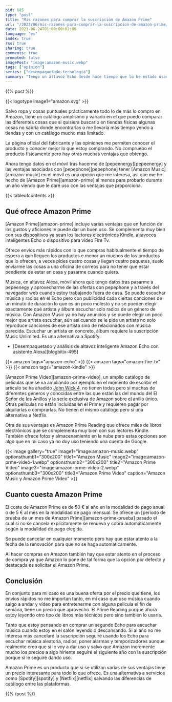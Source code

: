 ```yaml
---
pid: 685
type: "post"
title: "Mis razones para comprar la suscripción de Amazon Prime"
url: "/2023/06/mis-razones-para-comprar-la-suscripcion-de-amazon-prime/"
date: 2023-06-24T01:00:00+02:00
language: "es"
index: true
rss: true
sharing: true
comments: true
promoted: false
imagePost: "image:amazon-music.webp"
tags: ["opinion"]
series: ["desempaquetado-tecnologia"]
summary: "Tengo un altavoz Echo desde hace tiempo que lo he estado usado como altavoz para el ordenador y para escuchar música. Con datos en el móvil he decidido probar a suscribirme a Amazon Prime para tener música sin publicidad en el Echo y música en el móvil cuando estoy fuera de casa, además incluye Prime Video para ver películas que ofrece en su catálogo. Unas opciones muy atractivas que han hecho finalmente compre la suscripción de Amazon Prime, al menos durante un año."
---
```


{{% post %}}

{{< logotype image1="amazon.svg" >}}

Salvo ropa y cosas puntuales prácticamente todo lo de más lo compro en Amazon, tiene un catálogo amplísimo y variado en el que puedo comparar las diferentes cosas que si quisiera buscarlo en tiendas físicas algunas cosas no sabría donde encontrarlas o me llevaría más tiempo yendo a tiendas y con un catálogo mucho más limitado.

La página oficial del fabricante y las opiniones me permiten conocer el producto y conocer mejor lo que estoy comprando. No compruebo el producto físicamente pero hay otras muchas ventajas que obtengo.

Ahora tengo datos en el móvil tras hacerme de [pepeenergy][pepeenergy] y las ventajas asociadas con [pepephone][pepephone] tener [Amazon Music][amazon-music] en el móvil es una opción que me interesa, asi que me he hecho de [Amazon Prime][amazon-prime] al menos para probarlo durante un año viendo que le daré uso con las ventajas que proporciona.

{{< tableofcontents >}}

## Qué ofrece Amazon Prime

[Amazon Prime][amazon-prime] incluye varias ventajas que en función de los gustos y aficiones le puede dar un buen uso. Se complementa muy bien con sus dispositivos ya sean los lectores electrónicos Kindle, altavoces inteligentes Echo o dispositivo para vídeo Fire Tv.

Ofrece envíos más rápidos con lo que compras habitualmente el tiempo de espera a que lleguen los productos e menor un muchos de los productos que lo ofrecen, a veces pides cuatro cosas y llegan cuatro paquetes, suelo enviarme las cosas a una oficina de correos para no tener que estar pendiente de estar en casa y pasarme cuando quiera.

Música, en altavoz Alexa, móvil ahora que tengo datos tras pasarme a pepeenegy y aprovecharme de las ofertas con pepephone y a través del navegador web cuando estoy trabajando fuera de casa. Se puede escuchar música y radios en el Echo pero con publicidad cada ciertas canciones de un minuto de duración lo que es un poco molesto y no se pueden elegir exactamente qué artista y álbum escuchar solo radios de un género de música. Con Amazon Music ya no hay anuncios y se puede elegir un poco mejor que artista escuchar, aún así cuando se le pide un artista no solo reproduce canciones de ese artista sino de relacionados con música parecida. Escuchar un artista en concreto, álbum requiere la suscripción Music Unlimited. Es una alternativa a Spotify.

* [Desempaquetado y análisis de altavoz inteligente Amazon Echo con asistente Alexa][blogbitix-495]

{{< amazon
    tags="amazon-echo" >}}
{{< amazon
    tags="amazon-fire-tv" >}}
{{< amazon
    tags="amazon-kindle" >}}

[Amazon Prime Video][amazon-prime-video], un amplio catálogo de películas que se va ampliando por ejemplo en el momento de escribir el artículo se ha añadido [John Wick 4](https://www.primevideo.com/detail/0NHQ5PPD998JTWPYN68KL3X7IE/), no tienen todas pero si muchas de diferentes géneros y conocidas entre las que están las del mundo del El Señor de los Anillos y la serie exclusiva de Amazon sobre el anillo único. Otras películas no están incluidas en el Prime y requieren pagar por alquilarlas o comprarlas. No tienen el mismo catálogo pero sí una alternativa a Netflix.

Otra de sus ventajas es Amazon Prime Reading que ofrece miles de libros electrónicos que se complementa muy bien con sus lectores Kindle. También ofrece fotos y almacenamiento en la nube pero estas opciones son algo que en mi caso ya no doy uso teniendo una cuenta de Google.

{{< image
    gallery="true"
    image1="image:amazon-music.webp" optionsthumb1="300x200" title1="Amazon Music"
    image2="image:amazon-prme-video-1.webp" optionsthumb2="300x200" title2="Amazon Prime Video"
    image3="image:amazon-prme-video-2.webp" optionsthumb3="300x200" title3="Amazon Prime Video"
    caption="Amazon Music y Amazon Prime Video" >}}

## Cuanto cuesta Amazon Prime

El coste de Amazon Prime es de 50 € al año en la modalidad de pago anual o de 5 € al mes en la modalidad de pago mensual. Se ofrece un [periodo de prueba de un mes de Amazon Prime][amazon-prime-prueba] pasado el cual si no se cancela explícitamente se renueva y cobra automáticamente según la modalidad de pago elegida.

Se puede cancelar en cualquier momento pero hay que estar atento a la fecha de la renovación para que no se haga automáticamente.

Al hacer compras en Amazon también hay que estar atento en el proceso de compra ya que Amazon lo pone de tal forma que la opción por defecto y destacada es solicitar el Amazon Prime.

## Conclusión

En conjunto para mi caso es una buena oferta por el precio que tiene, los envíos rápidos no me importan tanto, en mi caso que uso música cuando salgo a andar y vídeo para entretenerme con alguna película el fin de semana, tiene un precio que aprovecho. El Prime Reading porque ahora estoy leyendo otro tipo de libros más técnicos pero sino también lo usaría.

Tanto que estoy pensando en comprar un segundo Echo para escuchar música cuando estoy en el salón leyendo o descansando. Si al año no me interesa más cancelaré la suscripción seguiré usando los Echo para escuchar música aleatoria, radios, poner alarmas y temporizadores aunque realmente creo que si le voy a dar uso y salvo que Amazon incremente mucho los precios a algo hiriente seguiré el siguiente año con la suscripción porque si le seguiré dando uso.

Amazon Prime es un producto que si se utilizan varias de sus ventajas tiene un precio interesante para todo lo que ofrece. Es una alternativa a servicios como [Spotify][spotify] y [Netflix][netflix] salvando las diferencias de catálogo entre las plataformas.

{{% /post %}}
